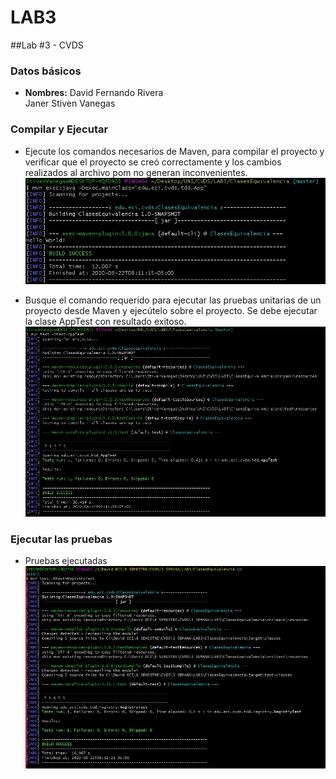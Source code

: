 # LAB3

##Lab #3 - CVDS

### Datos básicos
 * **Nombres:** David Fernando Rivera\
				Janer Stiven Vanegas
				
				
### Compilar y Ejecutar
 * Ejecute los comandos necesarios de Maven, para compilar el proyecto y verificar que el proyecto se creó correctamente y los cambios realizados al archivo pom no generan inconvenientes.
 ![alt](1.jpg)
 
 * Busque el comando requerido para ejecutar las pruebas unitarias de un proyecto desde Maven y ejecútelo sobre el proyecto. Se debe ejecutar la clase AppTest con resultado exitoso.
 ![alt](2.jpg)
 
### Ejecutar las pruebas
 * Pruebas ejecutadas 
 ![alt](3.jpg)